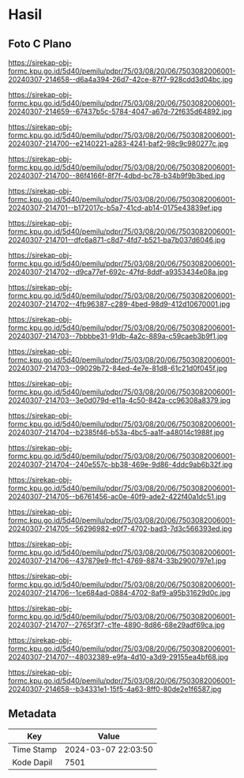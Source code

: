 # Hasil

## Foto C Plano

https://sirekap-obj-formc.kpu.go.id/5d40/pemilu/pdpr/75/03/08/20/06/7503082006001-20240307-214658--d6a4a394-26d7-42ce-87f7-928cdd3d04bc.jpg

https://sirekap-obj-formc.kpu.go.id/5d40/pemilu/pdpr/75/03/08/20/06/7503082006001-20240307-214659--67437b5c-5784-4047-a67d-72f635d64892.jpg

https://sirekap-obj-formc.kpu.go.id/5d40/pemilu/pdpr/75/03/08/20/06/7503082006001-20240307-214700--e2140221-a283-4241-baf2-98c9c980277c.jpg

https://sirekap-obj-formc.kpu.go.id/5d40/pemilu/pdpr/75/03/08/20/06/7503082006001-20240307-214700--86f4166f-8f7f-4dbd-bc78-b34b9f9b3bed.jpg

https://sirekap-obj-formc.kpu.go.id/5d40/pemilu/pdpr/75/03/08/20/06/7503082006001-20240307-214701--b172017c-b5a7-41cd-ab14-0175e43839ef.jpg

https://sirekap-obj-formc.kpu.go.id/5d40/pemilu/pdpr/75/03/08/20/06/7503082006001-20240307-214701--dfc6a871-c8d7-4fd7-b521-ba7b037d6046.jpg

https://sirekap-obj-formc.kpu.go.id/5d40/pemilu/pdpr/75/03/08/20/06/7503082006001-20240307-214702--d9ca77ef-692c-47fd-8ddf-a9353434e08a.jpg

https://sirekap-obj-formc.kpu.go.id/5d40/pemilu/pdpr/75/03/08/20/06/7503082006001-20240307-214702--4fb96387-c289-4bed-98d9-412d10670001.jpg

https://sirekap-obj-formc.kpu.go.id/5d40/pemilu/pdpr/75/03/08/20/06/7503082006001-20240307-214703--7bbbbe31-91db-4a2c-889a-c59caeb3b9f1.jpg

https://sirekap-obj-formc.kpu.go.id/5d40/pemilu/pdpr/75/03/08/20/06/7503082006001-20240307-214703--09029b72-84ed-4e7e-81d8-61c21d0f045f.jpg

https://sirekap-obj-formc.kpu.go.id/5d40/pemilu/pdpr/75/03/08/20/06/7503082006001-20240307-214703--3e0d079d-e11a-4c50-842a-cc96308a8379.jpg

https://sirekap-obj-formc.kpu.go.id/5d40/pemilu/pdpr/75/03/08/20/06/7503082006001-20240307-214704--b2385f46-b53a-4bc5-aa1f-a48014c1988f.jpg

https://sirekap-obj-formc.kpu.go.id/5d40/pemilu/pdpr/75/03/08/20/06/7503082006001-20240307-214704--240e557c-bb38-469e-9d86-4ddc9ab6b32f.jpg

https://sirekap-obj-formc.kpu.go.id/5d40/pemilu/pdpr/75/03/08/20/06/7503082006001-20240307-214705--b6761456-ac0e-40f9-ade2-422f40a1dc51.jpg

https://sirekap-obj-formc.kpu.go.id/5d40/pemilu/pdpr/75/03/08/20/06/7503082006001-20240307-214705--56296982-e0f7-4702-bad3-7d3c566393ed.jpg

https://sirekap-obj-formc.kpu.go.id/5d40/pemilu/pdpr/75/03/08/20/06/7503082006001-20240307-214706--437879e9-ffc1-4769-8874-33b2900797e1.jpg

https://sirekap-obj-formc.kpu.go.id/5d40/pemilu/pdpr/75/03/08/20/06/7503082006001-20240307-214706--1ce684ad-0884-4702-8af9-a95b31629d0c.jpg

https://sirekap-obj-formc.kpu.go.id/5d40/pemilu/pdpr/75/03/08/20/06/7503082006001-20240307-214707--2765f3f7-c1fe-4890-8d86-68e29adf69ca.jpg

https://sirekap-obj-formc.kpu.go.id/5d40/pemilu/pdpr/75/03/08/20/06/7503082006001-20240307-214707--48032389-e9fa-4d10-a3d9-29155ea4bf68.jpg

https://sirekap-obj-formc.kpu.go.id/5d40/pemilu/pdpr/75/03/08/20/06/7503082006001-20240307-214658--b34331e1-15f5-4a63-8ff0-80de2e1f6587.jpg


## Metadata

| Key        | Value               |
| ---------- | ------------------- |
| Time Stamp | 2024-03-07 22:03:50 |
| Kode Dapil | 7501                |



